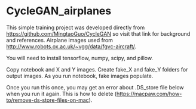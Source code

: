 # CycleGAN_airplanes

This simple training project was developed directly from https://github.com/MingtaoGuo/CycleGAN so visit that link for background and references. Airplane images used from http://www.robots.ox.ac.uk/~vgg/data/fgvc-aircraft/.

You will need to install tensorflow, numpy, scipy, and pillow.

Copy notebook and X and Y images. Create fake_X and fake_Y folders for output images. As you run notebook, fake images populate.

Once you run this once, you may get an error about .DS_store file below when you run it again. This is how to delete (https://macpaw.com/how-to/remove-ds-store-files-on-mac).


